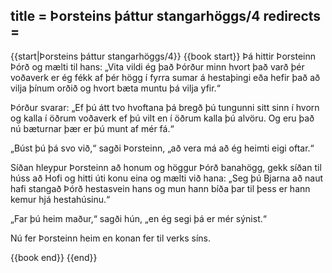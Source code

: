 title = Þorsteins þáttur stangarhöggs/4
redirects =
---

{{start|Þorsteins þáttur stangarhöggs/4}}
{{book start}}
Þá hittir Þorsteinn Þórð og mælti til hans: „Vita vildi ég það Þórður minn hvort það varð þér voðaverk er ég fékk af þér högg í fyrra sumar á hestaþingi eða hefir það að vilja þínum orðið og hvort bæta muntu þá vilja yfir.“

Þórður svarar: „Ef þú átt tvo hvoftana þá bregð þú tungunni sitt sinn í hvorn og kalla í öðrum voðaverk ef þú vilt en í öðrum kalla þú alvöru. Og eru það nú bæturnar þær er þú munt af mér fá.“

„Búst þú þá svo við,“ sagði Þorsteinn, „að vera má að ég heimti eigi oftar.“

Síðan hleypur Þorsteinn að honum og höggur Þórð banahögg, gekk síðan til húss að Hofi og hitti úti konu eina og mælti við hana: „Seg þú Bjarna að naut hafi stangað Þórð hestasvein hans og mun hann bíða þar til þess er hann kemur hjá hestahúsinu.“

„Far þú heim maður,“ sagði hún, „en ég segi þá er mér sýnist.“

Nú fer Þorsteinn heim en konan fer til verks síns.

{{book end}}
{{end}}